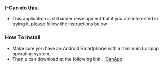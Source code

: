 ### I-Can do this.
- This application is still under development but if you are interested in trying it, please follow the instructions below

### How To Install
- Make sure you have an Android Smartphone with a minimum Lollipop operating system, 
- Then u can download at the following link : <a href="https://drive.google.com/file/d/1nh2Fni1TG8xuPK1SjKgqDqoHAK_fPT7L/view?usp=sharing">ICanApp</a>

